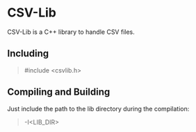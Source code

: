 # CSV-Lib

CSV-Lib is a C++ library to handle CSV files.

## Including

> #include <csvlib.h>

## Compiling and Building

Just include the path to the lib directory during the compilation:

> -I\<LIB\_DIR\>

